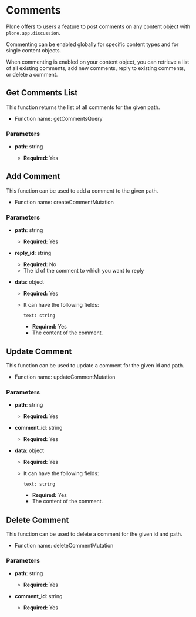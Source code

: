 # Comments

Plone offers to users a feature to post comments on any content object with `plone.app.discussion`.

Commenting can be enabled globally for specific content types and for single content objects.

When commenting is enabled on your content object, you can retrieve a list of all existing comments, add new comments, reply to existing comments, or delete a comment.

## Get Comments List

This function returns the list of all comments for the given path.

- Function name: getCommentsQuery

### Parameters

- **path**: string

  - **Required:** Yes

## Add Comment

This function can be used to add a comment to the given path.

- Function name: createCommentMutation

### Parameters

- **path**: string

  - **Required:** Yes

- **reply_id**: string

  - **Required:** No
  - The id of the comment to which you want to reply

- **data**: object

  - **Required:** Yes
  - It can have the following fields:

    `text: string`

    - **Required:** Yes
    - The content of the comment.

## Update Comment

This function can be used to update a comment for the given id and path.

- Function name: updateCommentMutation

### Parameters

- **path**: string

  - **Required:** Yes

- **comment_id**: string

  - **Required:** Yes

- **data**: object

  - **Required:** Yes
  - It can have the following fields:

    `text: string`

    - **Required:** Yes
    - The content of the comment.

## Delete Comment

This function can be used to delete a comment for the given id and path.

- Function name: deleteCommentMutation

### Parameters

- **path**: string

  - **Required:** Yes

- **comment_id**: string

  - **Required:** Yes
